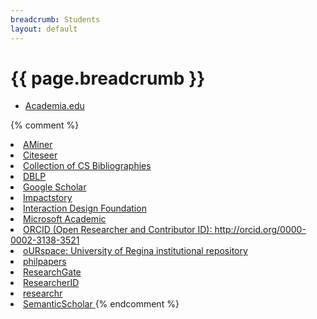 ```yaml
---
breadcrumb: Students
layout: default
---
```

# {{ page.breadcrumb }}

- [Academia.edu](https://uregina.academia.edu/DarylHepting)
					
{% comment %}
			<li>
				<a href="https://aminer.org/profile/53f45b6bdabfaedd74e4095c">
					AMiner
				</a>
			</li>
			<li>
				<a href="http://citeseer.ist.psu.edu/search?q=Daryl+Hepting&uauth=1&t=auth">
					Citeseer
				</a>
			</li>
			<li>
				<a href="http://liinwww.ira.uka.de/csbib?query=%2Bau:HeptingDH">
					Collection of CS Bibliographies
				</a>
			</li>
			<li>
				<a href="http://dblp.uni-trier.de/pers/hd/h/Hepting:Daryl_H=.html">
					DBLP
				</a>
			</li>
			<li>
				<a href="https://scholar.google.ca/citations?user=iXVS1CAAAAAJ&hl=en">
					Google Scholar
				</a>
			</li>
			<li>
				<a href="https://impactstory.org/u/0000-0002-3138-3521">
					Impactstory
				</a>
			</li>
			<li>
				<a href="https://www.interaction-design.org/literature/author/daryl-h-hepting">
					Interaction Design Foundation
				</a>
			<li>
				<a href="https://academic.microsoft.com/#/detail/226149746">
					Microsoft Academic
				</a>
			</li>
			<li>
				<a href="http://orcid.org/0000-0002-3138-3521">
					ORCID (Open Researcher and Contributor ID): http://orcid.org/0000-0002-3138-3521
				</a>
			</li>
			<li>
				<a href="http://ourspace.uregina.ca/handle/10294/6891">
					oURspace: University of Regina institutional repository
				</a>
			<li>
				<a href="http://philpapers.org/profile/255774">
					philpapers
				</a>
			</li>
			<li>
				<a href="https://www.researchgate.net/profile/Daryl_Hepting">
					ResearchGate
				</a>
			</li>
			<li>
				<a href="http://www.researcherid.com/rid/A-8073-2010">
					ResearcherID
				</a>
			</li>
			<li>
				<a href="http://researchr.org/profile/darylhepting">
					researchr
				</a>
			</li>
			<li>
				<a href="https://www.semanticscholar.org/author/Daryl-H-Hepting/2926392">
					SemanticScholar
				</a>
		</ul>
{% endcomment %}
